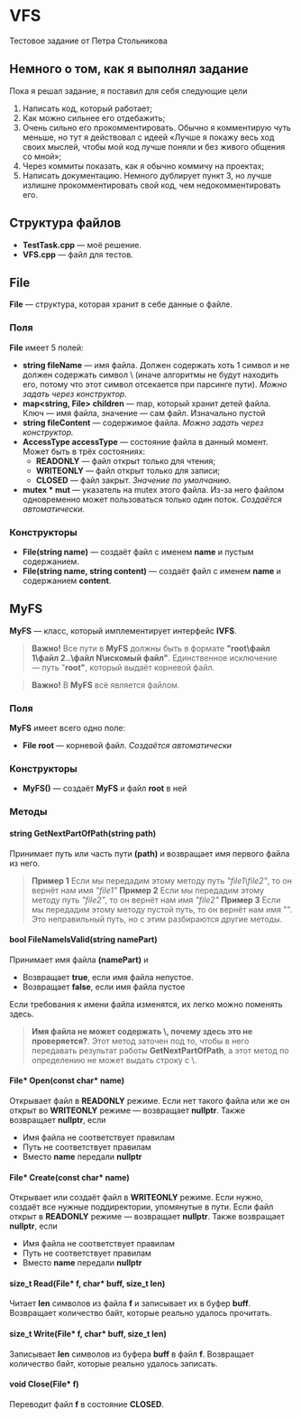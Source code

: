 # VFS

Тестовое задание от Петра Стольникова

## Немного о том, как я выполнял задание

Пока я решал задание, я поставил для себя следующие цели
1. Написать код, который работает;
2. Как можно сильнее его отдебажить;
3. Очень сильно его прокомментировать. Обычно я комментирую чуть меньше, но тут я действовал с идеей «Лучше я покажу весь ход своих мыслей, чтобы мой код лучше поняли и без живого общения со мной»;
4. Через коммиты показать, как я обычно коммичу на проектах;
5. Написать документацию. Немного дублирует пункт 3, но лучше излишне прокомментировать свой код, чем недокомментировать его.

## Структура файлов

* **TestTask.cpp** — моё решение.
* **VFS.cpp** — файл для тестов.

## File

**File** — структура, которая хранит в себе данные о файле. 

### Поля
**File** имеет 5 полей:
* **string fileName** — имя файла. Должен содержать хоть 1 символ и не должен содержать символ \\ (иначе алгоритмы не будут находить его, потому что этот символ отсекается при парсинге пути). _Можно задать через конструктор._
* **map<string, File> children** — map, который хранит детей файла. Ключ — имя файла, значение — сам файл. Изначально пустой
* **string fileContent** — содержимое файла. _Можно задать через конструктор._
* **AccessType accessType** — состояние файла в данный момент. Может быть в трёх состояниях:
  * **READONLY** — файл открыт только для чтения;
  * **WRITEONLY** — файл открыт только для записи;
  * **CLOSED** — файл закрыт. _Значение по умолчанию._
*  **mutex * mut** — указатель на mutex этого файла. Из-за него файлом одновременно может пользоваться только один поток. _Создаётся автоматически._

### Конструкторы

* **File(string name)** — создаёт файл с именем **name** и пустым содержанием.
* **File(string name, string content)** — создаёт файл с именем **name** и содержанием **content**.

## MyFS

**MyFS** — класс, который имплементирует интерфейс **IVFS**.
> **Важно!** Все пути в **MyFS** должны быть в формате **"root\файл 1\файл 2\..\файл N\искомый файл"**. Единственное исключение — путь "**root"**, который выдаёт корневой файл.  

> **Важно!** В **MyFS** всё является файлом.

### Поля

**MyFS** имеет всего одно поле:
* **File root** — корневой файл. _Создаётся автоматически_

### Конструкторы

* **MyFS()** — создаёт **MyFS** и файл **root** в ней

### Методы

#### string GetNextPartOfPath(string path)

Принимает путь или часть пути **(path)** и возвращает имя первого файла из него.
> **Пример 1** Если мы передадим этому методу путь _"file1\file2"_, то он вернёт нам имя _"file1"_
> **Пример 2** Если мы передадим этому методу путь _"file2"_, то он вернёт нам имя _"file2"_
> **Пример 3** Если мы передадим этому методу пустой путь, то он вернёт нам имя "". Это неправильный путь, но с этим разбираются другие методы.

#### bool FileNameIsValid(string namePart)

Принимает имя файла **(namePart)** и 
* Возвращает **true**, если имя файла непустое.
* Возвращает **false**, если имя файла пустое

Если требования к имени файла изменятся, их легко можно поменять здесь.
> **Имя файла не может содержать \\, почему здесь это не проверяется?**. Этот метод заточен под то, чтобы в него передавать результат работы **GetNextPartOfPath**, а этот метод по определению не может выдать строку с \\.

#### File* Open(const char* name)

Открывает файл в **READONLY** режиме. Если нет такого файла или же он открыт во **WRITEONLY** режиме — возвращает **nullptr**.
Также возвращает **nullptr**, если 
* Имя файла не соответствует правилам
* Путь не соответствует правилам
* Вместо **name** передали **nullptr**

#### File* Create(const char* name)

Открывает или создаёт файл в **WRITEONLY** режиме. Если нужно, создаёт все нужные поддиректории, упомянутые в пути. Если файл открыт в **READONLY** режиме — возвращает **nullptr**.
Также возвращает **nullptr**, если 
* Имя файла не соответствует правилам
* Путь не соответствует правилам
* Вместо **name** передали **nullptr**

#### size_t Read(File* f, char* buff, size_t len)

Читает **len** символов из файла **f** и записывает их в буфер **buff**.
Возвращает количество байт, которые реально удалось прочитать.

#### size_t Write(File* f, char* buff, size_t len)

Записывает **len** символов из буфера **buff** в файл **f**.
Возвращает количество байт, которые реально удалось записать.

#### void Close(File* f)

Переводит файл **f** в состояние **CLOSED**.


